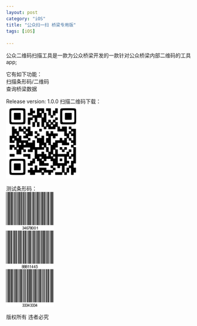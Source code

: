 ```yaml
---
layout: post
category: "iOS"
title: "公众扫一扫 桥梁专用版"
tags: [iOS]

---
```


  
公众二维码扫描工具是一款为公众桥梁开发的一款针对公众桥梁内部二维码的工具app;

它有如下功能：   
扫描条形码/二维码    
查询桥梁数据

Release version: 1.0.0
扫描二维码下载：   
![objc runtime](../resources/2015-10-09-2315257602.png)


测试条形码：   
![objc runtime](../resources/cnaidc1.png)   
![objc runtime](../resources/cnaidc2.png)   
![objc runtime](../resources/cnaidc3.png)

版权所有 违者必究
